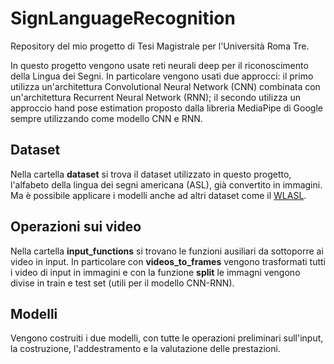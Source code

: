 # SignLanguageRecognition
Repository del mio progetto di Tesi Magistrale per l'Università Roma Tre.

In questo progetto vengono usate reti neurali deep per il riconoscimento della Lingua dei Segni. In particolare vengono usati due approcci: il primo utilizza un'architettura Convolutional Neural Network (CNN) combinata con un'architettura Recurrent Neural Network (RNN); il secondo utilizza un approccio hand pose estimation proposto dalla libreria MediaPipe di Google sempre utilizzando come modello CNN e RNN.

## Dataset 
Nella cartella **dataset** si trova il dataset utilizzato in questo progetto, l'alfabeto della lingua dei segni americana (ASL), già convertito in immagini. Ma è possibile applicare i modelli anche ad altri dataset come il [WLASL](https://github.com/dxli94/WLASL).

## Operazioni sui video
Nella cartella **input_functions** si trovano le funzioni ausiliari da sottoporre ai video in input. In particolare con **videos_to_frames** vengono trasformati tutti i video di input in immagini e con la funzione **split** le immagni vengono divise in train e test set (utili per il modello CNN-RNN).

## Modelli 
Vengono costruiti i due modelli, con tutte le operazioni preliminari sull'input, la costruzione, l'addestramento e la valutazione delle prestazioni.
